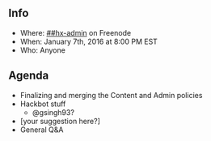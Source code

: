 ## Info
* Where: [##hx-admin](https://kiwiirc.com/client/chat.freenode.net/##hx-admin) on Freenode
* When: January 7th, 2016 at 8:00 PM EST
* Who: Anyone

## Agenda
* Finalizing and merging the Content and Admin policies
* Hackbot stuff
  * @gsingh93?
* [your suggestion here?]
* General Q&A
